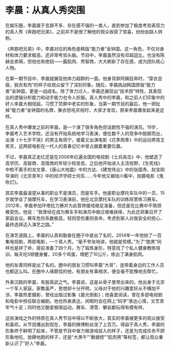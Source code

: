 # 李晨：从真人秀突围

在娱乐圈，李晨属于言辞不多、存在感不强的一类人，直到参加了极度考验表现力的真人秀《奔跑吧兄弟》，之前并不是很了解他的观众收获了惊喜，纷纷由路人转粉。 

《奔跑吧兄弟》中，李晨对应的角色是韩版“能力者”金钟国。这一角色，不仅对身材和体力要求极高，还非常考验头脑。节目中，李晨虽然没有邓超逗比，也没有陈赫会卖萌，但他也有绝招——露肌肉、秀智商，大大刷新了存在感，成为团队核心人物。 

在第一期节目中，李晨就展现他体力超群的一面。他身背胖阿姨狂奔时，“穿衣显瘦，脱衣有肉”的样子给观众留下了深刻印象。随后，李晨挑战韩国原版“能力者”金钟国，更是一战成名。除了体力过人，李晨还展现出“技术控”特性，其表现出的逻辑分析能力和动手能力也令人折服。真人秀中的李晨，和之前人们印象中的好人李晨大相径庭。习惯了荧屏中老实的形象，当第一期节目的最后，他一把扯掉“能力者”金钟国的名牌，撕衣怒吼庆祝时，大家才发现，原来李晨爆发起来是这样。 

在真人秀中爆发之前的李晨，是一个演了很多角色但话题性不强的演员。19岁，李晨考入艺术学院，还没有开始系统地学习表演，便在数千人的竞争中脱颖而出，出演《十七岁不哭》的男主角简宁，接着又出演电影《花季雨季》中的运动男孩王笑天，这两部电影在一代人的青春记忆中曾占据着重要位置。 

不过，李晨真正走红还是在2006年红遍全国的电视剧《士兵突击》中，他塑造了高学历、高智商、高情商的年轻少校吴哲。之后他开始进入主流视野，《生死线》中枪不离手的龙文章、《唐山大地震》中的方达、《建党伟业》中的张国焘、赵宝刚导演的《北京青年》中的经济学硕士何东……今年他又被陆川看中，拍摄电影《鬼吹灯》。 

其实李晨最渴望从事的职业不是演员，而是车手。他是职业摩托车队中的一员，15岁就学会了骑摩托车，在学习表演前，他在北京摩托车队的训练班里练习赛车。2012年，李晨参加环塔拉力赛并为此暂停接戏做足准备，但还是在比赛中不慎颈椎受伤。他说：“我曾经在成为赛车手和演员中做过艰难抉择，为此还郑重召开了家庭会议。赛车危险系数极高，轻则受伤重则丧命，考虑到家人对我安全的担心，最终选择迈入演艺之路。” 

在演艺道路上，李晨的认真和勤奋在圈子中是出了名的，2014年一年他拍了一百集电视剧，两部电影，一个真人秀。“毫不夸张地讲，他就是劳模。”为了“跑男”同样也是拼了命，提前准备了四个月。为了锻炼身形，特意找了个私人健身教练培训，每天吃5顿健身餐，20多个鸡蛋，增肥了10公斤，练出了满身肌肉。 

他的友善同样是出了名的。圈中的朋友习惯叫李晨“大哥”，连带着身边的工作人员也都这么叫。在圈中人缘颇佳的他，有朋友有事相求，便会毫不犹豫地去帮忙。 

外表沉稳的李晨，有股英武之气。李晨说，这是从骨子里带出来的。他出身于北京一个军人家庭，家教虽严，思想却十分开明，父母对于他的兴趣爱好从不横加干涉。李晨热爱摄影，曾经出版过影集《晨光倒影》；他喜爱阅读，曾在多部电视剧和电影中担任联合编剧。他也热衷表达，闲暇时会在网上“码字”表达心情，文艺青年气十足；同时他又酷爱极限运动，赛车、滑雪、攀岩都玩得有模有样。 

这些演戏之外的特质在真人秀节目中得以不断放大，真实的李晨被更多的观众接受和喜欢。从节目播出到现在，李晨的微博粉丝涨了上百万。得益于真人秀，李晨的形象终于鲜明了起来，不管是节目中奋力做游戏投入的样子，还是为完成任务不顾形象地吃、放肆地跑的样子，还是“大黑牛”“数据控”“肌肉男”等标签，都让观众重新认识了“好人”李晨。